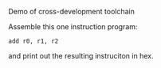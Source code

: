 Demo of cross-development toolchain

Assemble this one instruction program:

    add r0, r1, r2

and print out the resulting instruciton in hex.
